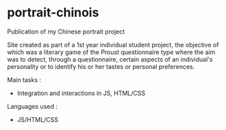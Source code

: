 # portrait-chinois
Publication of my Chinese portrait project 

Site created as part of a 1st year individual student project, the objective of which was a literary game of the Proust questionnaire type where the aim was to detect, through a questionnaire, certain aspects of an individual's personality or to identify his or her tastes or personal preferences.

Main tasks :
- Integration and interactions in JS, HTML/CSS

Languages used :
- JS/HTML/CSS
